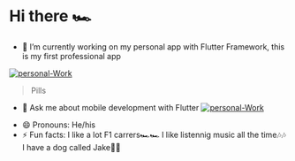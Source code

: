 # Hi there 🏎


<!-- **Sam200018/Sam200018** is a ✨ _special_ ✨ repository because its `README.md` (this file) appears on your GitHub profile.

Here are some ideas to get you started:
 -->
- 🔭 I’m currently working on my personal app with Flutter Framework, this is my first professional app

<a href="https://ibb.co/S5Q3bh4"><img src="https://i.ibb.co/S5Q3bh4/personal-Work.png" alt="personal-Work" border="0"></a>

> Pills

<!-- - 🌱 I’m currently learning 
- 👯 I’m looking to collaborate on ...
- 🤔 I’m looking for help with ...-->
- 💬 Ask me about mobile development with Flutter
<a href="https://ibb.co/S5Q3bh4"><img src="https://flutter.dev/assets/images/shared/brand/flutter/logo/flutter-lockup.png" alt="personal-Work" border="0"></a>
<!--- 📫 How to reach me: ...-->
- 😄 Pronouns: He/his
- ⚡ Fun facts: 
	I like a lot F1 carrers🏎🏎
	I like listennig music all the time🎶🎶
	I have a dog called Jake🐾🐾
